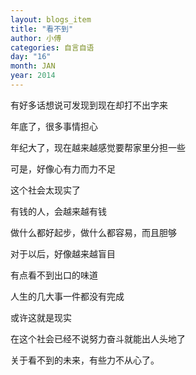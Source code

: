 ```yaml
---
layout: blogs_item
title: "看不到"
author: 小傅
categories: 自言自语
day: "16"
month: JAN
year: 2014
---
```


有好多话想说可发现到现在却打不出字来


年底了，很多事情担心


年纪大了，现在越来越感觉要帮家里分担一些


可是，好像心有力而力不足


这个社会太现实了


有钱的人，会越来越有钱


做什么都好起步，做什么都容易，而且胆够


对于以后，好像越来越盲目


有点看不到出口的味道


人生的几大事一件都没有完成


或许这就是现实

<!--more--> 

在这个社会已经不说努力奋斗就能出人头地了


关于看不到的未来，有些力不从心了。
